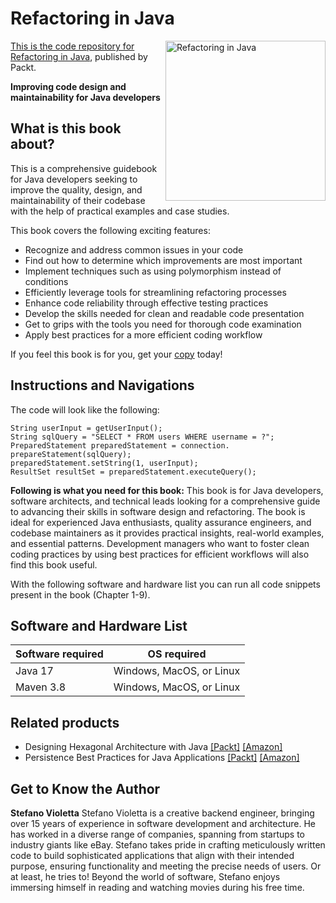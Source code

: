 # Refactoring in Java

<a href="https://www.packtpub.com/product/refactoring-in-java/9781805126638"> <img src="https://content.packt.com/B20912/cover_image_small.jpg" alt="Refactoring in Java" itemprop="url" height="256px" align="right">

This is the code repository for [Refactoring in Java](https://www.packtpub.com/product/refactoring-in-java/9781805126638), published by Packt.

**Improving code design and maintainability for Java developers**

## What is this book about?
This is a comprehensive guidebook for Java developers seeking to improve the quality, design, and maintainability of their codebase with the help of practical examples and case studies.

This book covers the following exciting features:
* Recognize and address common issues in your code
* Find out how to determine which improvements are most important
* Implement techniques such as using polymorphism instead of conditions
* Efficiently leverage tools for streamlining refactoring processes
* Enhance code reliability through effective testing practices
* Develop the skills needed for clean and readable code presentation
* Get to grips with the tools you need for thorough code examination
* Apply best practices for a more efficient coding workflow

If you feel this book is for you, get your [copy](https://a.co/d/frVNjyK) today!

## Instructions and Navigations

The code will look like the following:

```
String userInput = getUserInput();
String sqlQuery = "SELECT * FROM users WHERE username = ?";
PreparedStatement preparedStatement = connection.
prepareStatement(sqlQuery);
preparedStatement.setString(1, userInput);
ResultSet resultSet = preparedStatement.executeQuery();
```

**Following is what you need for this book:**
This book is for Java developers, software architects, and technical leads looking for a comprehensive guide to advancing their skills in software design and refactoring. The book is ideal for experienced Java enthusiasts, quality assurance engineers, and codebase maintainers as it provides practical insights, real-world examples, and essential patterns. Development managers who want to foster clean coding practices by using best practices for efficient workflows will also find this book useful.

With the following software and hardware list you can run all code snippets present in the book (Chapter 1-9).

## Software and Hardware List
| Software required | OS required |
| ------------------------------------ | ----------------------------------- |
| Java 17 | Windows, MacOS, or Linux |
| Maven 3.8 | Windows, MacOS, or Linux |

## Related products
* Designing Hexagonal Architecture with Java [[Packt]](https://www.packtpub.com/product/designing-hexagonal-architecture-with-java-second-edition/9781837635115)   [[Amazon]](https://a.co/d/f48GSTF)
* Persistence Best Practices for Java Applications [[Packt]](https://www.packtpub.com/product/persistence-best-practices-for-java-applications/9781837631278) [[Amazon]](https://a.co/d/gQzYsFx)

## Get to Know the Author
**Stefano Violetta**
Stefano Violetta is a creative backend engineer, bringing over 15 years of experience in software development and architecture. He has worked in a diverse range of companies, spanning from startups to industry giants like eBay. Stefano takes pride in crafting meticulously written code to build sophisticated applications that align with their intended purpose, ensuring functionality and meeting the precise needs of users. Or at least, he tries to! Beyond the world of software, Stefano enjoys immersing himself in reading and watching movies during his free time.








